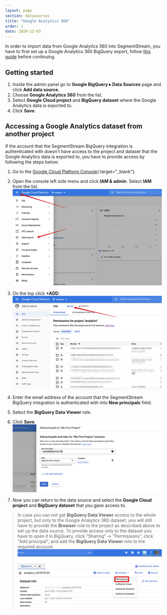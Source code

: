 ```yaml
---
layout: page
section: datasources
title: "Google Analytics 360"
order: 1
date: 2020-12-03
---
```


In order to import data from Google Analytics 360 into SegmentStream, you have to first set up a Google Analytics 360 BigQuery export, follow [this guide](https://support.google.com/analytics/answer/3416092?hl=en#zippy=%2Cin-this-article) before continuing.


## Getting started

1. Inside the admin panel go to **Google BigQuery ▸ Data Sources** page and click **Add data source**.
2. Choose **Google Analytics 360** from the list.
3. Select **Google Cloud project** and **BigQuery dataset** where the Google Analytics data is exported to.
4. Click **Save**.

## Accessing a Google Analytics dataset from another project

If the account that the SegmentStream BigQuery integration is authenticated with doesn't have access to the project and dataset that the Google Analytics data is exported to, you have to provide access by following the steps below:

1. Go to the [Google Cloud Platform Console](https://console.cloud.google.com){:target="_blank"}.
2. Open the console left side menu and click **IAM & admin**. Select **IAM** from the list.
![BigQuery access IAM](/img/bigquery/bq-access-1.png)

3. On the top click **+ADD**:
![BigQuery add IAM](/img/bigquery/bq-access-2.png)

4. Enter the email address of the account that the SegmentStream BigQuery integration is authenticated with into **New principals** field.
5. Select the **BigQuery Data Viewer** role.

6. Click **Save**.
![BigQuery add IAM roles](/img/bigquery/bq-viewer.png)

7. Now you can return to the data source and select the **Google Cloud project** and **BigQuery dataset** that you gave access to.

> In case you can not get **BigQuery Data Viewer** access to the whole project, but only to the Google Analytics 360 dataset, you will still have to provide the **Browser** role to the project as described above to set up the data source.
To provide access only to the dataset you have to open it in BigQuery, click "Sharing" -> "Permissions", click "Add principal", and add the **BigQuery Data Viewer** role to the required account.
![BigQuery add IAM roles](/img/bigquery/dataset-permissions.png)
